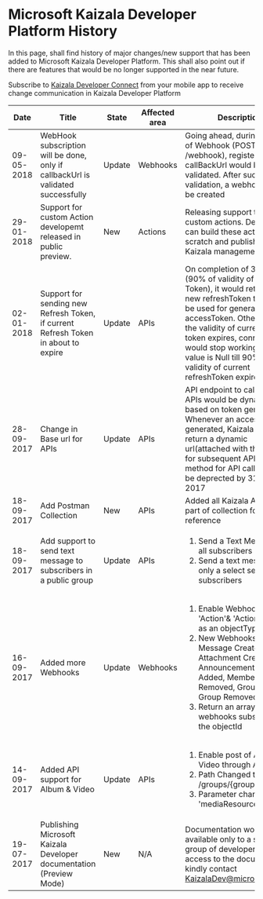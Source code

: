 # Microsoft Kaizala Developer Platform History

In this page, shall find history of major changes/new support that has been added to Microsoft Kaizala Developer Platform. This shall also point out if there are features that would be no longer supported in the near future.

Subscribe to [Kaizala Developer Connect](https://join.kaiza.la/g/jwoUnTyHR_Kgrd_GuDDc1w) from your mobile app to receive change communication in Kaizala Developer Platform

| Date | Title | State | Affected area | Description | Applicable Date | Links|
|-------------|-------|-------|---------------|---------------------------|------------------|--------------|
| 09-05-2018 | WebHook subscription will be done, only if callbackUrl is validated successfully | Update | Webhooks | Going ahead, during creation of Webhook (POST /webhook), registered callBackUrl would be validated. After successful validation, a webhook would be created | 15-06-2018 | [WebhookUrlValidation](connectors/WebHookValidaton.md)|
| 29-01-2018 | Support for custom Action developemt released in public preview. | New | Actions | Releasing support to build custom actions. Developers can build these actions from scratch and publish using Kaizala management portal. | 30-01-2018 | [Actions](/kaizala/actions/readme)|
| 02-01-2018 | Support for sending new Refresh Token, if current Refresh Token in about to expire | Update | APIs | On completion of 328 days (90% of validity of Refresh Token), it would return the new refreshToken that should be used for generating accessToken. Otherwise after the validity of current refresh token expires, connector would stop working. The value is Null till 90% of validity of current refreshToken expires | 02-01-2018 | [Tokens](/Kaizala/connectors/tokens)
|28-09-2017| Change in Base url for APIs | Update | APIs | API endpoint to call Kaizala APIs would be dynamic, based on token generation. Whenever an access token is generated, Kaizala API would return a dynamic url(attached with the token) for subsequent API calls. Old method for API calls would be deprected by 31-12-2017 | 31-12-2017 | [Endpoint url Generation](/kaizala/connectors/api)|
|18-09-2017| Add Postman Collection | New | APIs | Added all Kaizala APIs as a part of collection for API reference | 18-09-2017 | [Postman Collection](/kaizala/connectors/api)|
|18-09-2017| Add support to send text message to subscribers in a public group | Update | APIs | <ol><li> Send a Text Message to all subscribers</li> <li>Send a text message to only a select set of subscribers </li></ol>| 18-09-2017 | [Send Message to Subscribers](/kaizala/connectors/messages)|
|16-09-2017| Added more Webhooks | Update |Webhooks |<ol><li> Enable Webhooks on 'Action'& 'ActionPackage' as an objectType </li> <li>New Webhooks - Text Message Created, Attachment Created, Announcement, Member Added, Member Removed, Group Added, Group Removed </li><li>Return an array of webhooks subscribed on the objectId</li> </ol>| 16-09-2017| [WebHooks](/kaizala/connectors/subscribers)|
|14-09-2017| Added API support for Album & Video | Update |APIs |<ol><li> Enable post of Album & Video through API</li> <li>Path Changed to /groups/{groupId}/actions </li><li>Parameter changed to 'mediaResource'</li> </ol>| 14-09-2017| [Post Media](/kaizala/connectors/media)|
|19-07-2017| Publishing Microsoft Kaizala Developer documentation (Preview Mode)| New |N/A | Documentation would be available only to a select group of developers. To gain access to the documentation, kindly contact KaizalaDev@microsoft.com| 19-07-2017 | [Dev Documentation](/kaizala/) |

